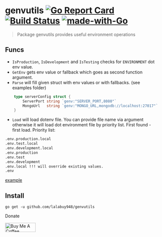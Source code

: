 # genvutils  [![Go Report Card](https://goreportcard.com/badge/github.com/lalabuy948/genvutils)](https://goreportcard.com/report/github.com/lalabuy948/genvutils)  [![Build Status](https://github.com/lalabuy948/genvutils/workflows/build/badge.svg)](https://github.com/lalabuy948/genvutils/actions) [![made-with-Go](https://img.shields.io/badge/Made%20with-Go-1f425f.svg)](http://golang.org)

> Package genvutils provides useful environment operations

## Funcs

- `IsProduction`, `IsDevelopment` and `IsTesting` checks for `ENVIRONMENT` dot env value.
- `GetEnv` gets env value or fallback which goes as second function argument.
- `Parse` will fill given struct with env values or with fallbacks. (see examples folder)
```go
	type serverConfig struct {
		ServerPort string `genv:"SERVER_PORT,8080"`
		MongoUrl   string `genv:"MONGO_URL,mongodb://localhost:27017"`
	}
```
- `Load` will load dotenv file. You can provide file name via argument otherwise it will load dot environment file by priority list.
First found - first load. Priority list:
```sh
.env.production.local
.env.test.local
.env.development.local
.env.production
.env.test
.env.development
.env.local !!! will override existing values.
.env
```

[example](examples/simple.go)

## Install

`go get -u github.com/lalabuy948/genvutils`

Donate

<a href="https://www.buymeacoffee.com/lalabuy" target="_blank"><img src="https://cdn.buymeacoffee.com/buttons/v2/default-blue.png" alt="Buy Me A Coffee" style="height: 30px !important;width: 100px !important;" ></a>
